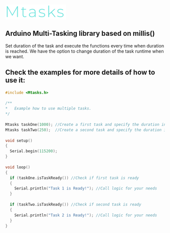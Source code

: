 ![Mtasks Logo](https://raw.githubusercontent.com/dobrishinov/Mtasks/develop/img/logo.PNG)

## Arduino Multi-Tasking library based on millis()

Set duration of the task and execute the functions every time when duration is reached. 
We have the option to change duration of the task runtime when we want.

## Check the examples for more details of how to use it:

```cpp
#include <Mtasks.h>

/**
*	Example how to use multiple tasks.
*/

Mtasks taskOne(1000); //Create a first task and specify the duration in miliseconds
Mtasks taskTwo(250);  //Create a second task and specify the duration in miliseconds

void setup()
{
  Serial.begin(115200);
}

void loop()
{
  if (taskOne.isTaskReady()) //Check if first task is ready
  {
    Serial.println("Task 1 is Ready!"); //Call logic for your needs
  }

  if (taskTwo.isTaskReady()) //Check if second task is ready
  {
    Serial.println("Task 2 is Ready!"); //Call logic for your needs
  }
}

```